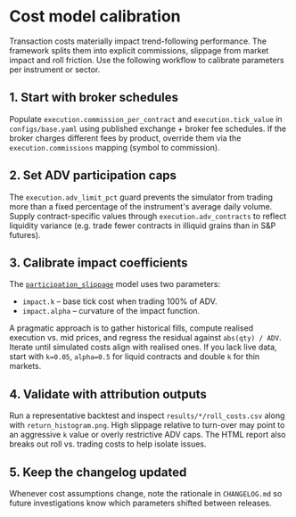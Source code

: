 # Cost model calibration

Transaction costs materially impact trend-following performance.  The framework
splits them into explicit commissions, slippage from market impact and roll
friction.  Use the following workflow to calibrate parameters per instrument or
sector.

## 1. Start with broker schedules

Populate `execution.commission_per_contract` and `execution.tick_value` in
`configs/base.yaml` using published exchange + broker fee schedules.  If the
broker charges different fees by product, override them via the
`execution.commissions` mapping (symbol to commission).

## 2. Set ADV participation caps

The `execution.adv_limit_pct` guard prevents the simulator from trading more
than a fixed percentage of the instrument's average daily volume.  Supply
contract-specific values through `execution.adv_contracts` to reflect liquidity
variance (e.g. trade fewer contracts in illiquid grains than in S&P futures).

## 3. Calibrate impact coefficients

The [`participation_slippage`](../src/tf/engine/execution.py) model uses two
parameters:

* `impact.k` – base tick cost when trading 100% of ADV.
* `impact.alpha` – curvature of the impact function.

A pragmatic approach is to gather historical fills, compute realised execution
vs. mid prices, and regress the residual against `abs(qty) / ADV`.  Iterate until
simulated costs align with realised ones.  If you lack live data, start with
`k=0.05`, `alpha=0.5` for liquid contracts and double `k` for thin markets.

## 4. Validate with attribution outputs

Run a representative backtest and inspect `results/*/roll_costs.csv` along with
`return_histogram.png`.  High slippage relative to turn-over may point to an
aggressive `k` value or overly restrictive ADV caps.  The HTML report also breaks
out roll vs. trading costs to help isolate issues.

## 5. Keep the changelog updated

Whenever cost assumptions change, note the rationale in `CHANGELOG.md` so future
investigations know which parameters shifted between releases.
